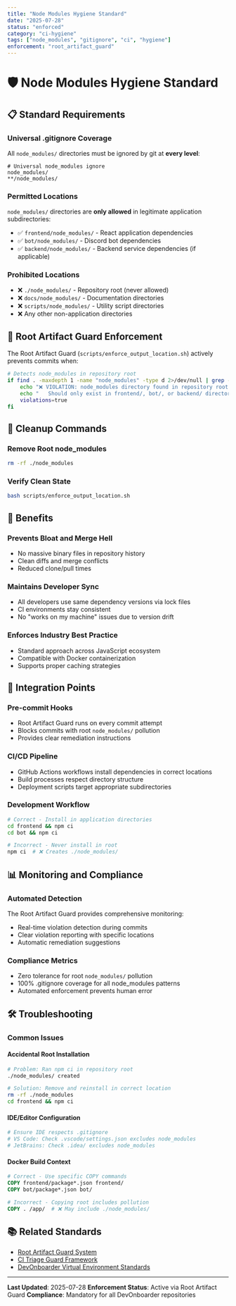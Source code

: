 ```yaml
---
title: "Node Modules Hygiene Standard"
date: "2025-07-28"
status: "enforced"
category: "ci-hygiene"
tags: ["node_modules", "gitignore", "ci", "hygiene"]
enforcement: "root_artifact_guard"
---
```


# 🛡️ Node Modules Hygiene Standard

## 📋 **Standard Requirements**

### **Universal .gitignore Coverage**

All `node_modules/` directories must be ignored by git at **every level**:

```gitignore
# Universal node_modules ignore
node_modules/
**/node_modules/
```

### **Permitted Locations**

`node_modules/` directories are **only allowed** in legitimate application subdirectories:

- ✅ `frontend/node_modules/` - React application dependencies
- ✅ `bot/node_modules/` - Discord bot dependencies
- ✅ `backend/node_modules/` - Backend service dependencies (if applicable)

### **Prohibited Locations**

- ❌ `./node_modules/` - Repository root (never allowed)
- ❌ `docs/node_modules/` - Documentation directories
- ❌ `scripts/node_modules/` - Utility script directories
- ❌ Any other non-application directories

## 🚫 **Root Artifact Guard Enforcement**

The Root Artifact Guard (`scripts/enforce_output_location.sh`) actively prevents commits when:

```bash
# Detects node_modules in repository root
if find . -maxdepth 1 -name "node_modules" -type d 2>/dev/null | grep -q .; then
    echo "❌ VIOLATION: node_modules directory found in repository root"
    echo "   Should only exist in frontend/, bot/, or backend/ directories"
    violations=true
fi
```

## 🔧 **Cleanup Commands**

### **Remove Root node_modules**

```bash
rm -rf ./node_modules
```

### **Verify Clean State**

```bash
bash scripts/enforce_output_location.sh
```

## 🎯 **Benefits**

### **Prevents Bloat and Merge Hell**

- No massive binary files in repository history
- Clean diffs and merge conflicts
- Reduced clone/pull times

### **Maintains Developer Sync**

- All developers use same dependency versions via lock files
- CI environments stay consistent
- No "works on my machine" issues due to version drift

### **Enforces Industry Best Practice**

- Standard approach across JavaScript ecosystem
- Compatible with Docker containerization
- Supports proper caching strategies

## 🔄 **Integration Points**

### **Pre-commit Hooks**

- Root Artifact Guard runs on every commit attempt
- Blocks commits with root `node_modules/` pollution
- Provides clear remediation instructions

### **CI/CD Pipeline**

- GitHub Actions workflows install dependencies in correct locations
- Build processes respect directory structure
- Deployment scripts target appropriate subdirectories

### **Development Workflow**

```bash
# Correct - Install in application directories
cd frontend && npm ci
cd bot && npm ci

# Incorrect - Never install in root
npm ci  # ❌ Creates ./node_modules/
```

## 📊 **Monitoring and Compliance**

### **Automated Detection**

The Root Artifact Guard provides comprehensive monitoring:

- Real-time violation detection during commits
- Clear violation reporting with specific locations
- Automatic remediation suggestions

### **Compliance Metrics**

- Zero tolerance for root `node_modules/` pollution
- 100% .gitignore coverage for all node_modules patterns
- Automated enforcement prevents human error

## 🛠️ **Troubleshooting**

### **Common Issues**

#### **Accidental Root Installation**

```bash
# Problem: Ran npm ci in repository root
./node_modules/ created

# Solution: Remove and reinstall in correct location
rm -rf ./node_modules
cd frontend && npm ci
```

#### **IDE/Editor Configuration**

```bash
# Ensure IDE respects .gitignore
# VS Code: Check .vscode/settings.json excludes node_modules
# JetBrains: Check .idea/ excludes node_modules
```

#### **Docker Build Context**

```dockerfile
# Correct - Use specific COPY commands
COPY frontend/package*.json frontend/
COPY bot/package*.json bot/

# Incorrect - Copying root includes pollution
COPY . /app/  # ❌ May include ./node_modules/
```

## 📚 **Related Standards**

- [Root Artifact Guard System](../agents/tags/ci_root_artifact_guard.md)
- [CI Triage Guard Framework](./2025-07-28_foo_sandbox_pollution.md)
- [DevOnboarder Virtual Environment Standards](../../.github/copilot-instructions.md)

---

**Last Updated**: 2025-07-28
**Enforcement Status**: Active via Root Artifact Guard
**Compliance**: Mandatory for all DevOnboarder repositories
